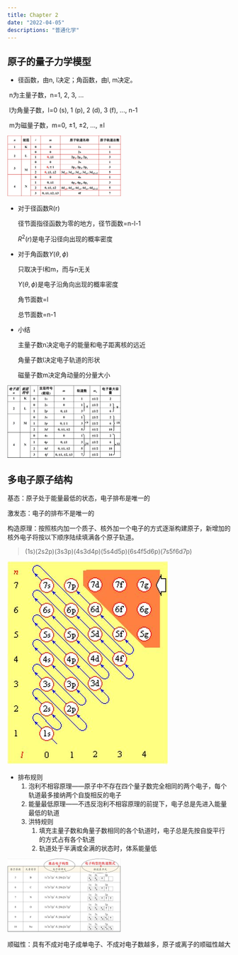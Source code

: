 ```yaml
---
title: Chapter 2
date: "2022-04-05"
descriptions: "普通化学"
---
```


## 原子的量子力学模型

- 径函数，由n, l决定；角函数，由l, m决定。

​		n为主量子数，n=1, 2, 3, ...

​		l为角量子数，l=0 (s), 1 (p), 2 (d), 3 (f), ..., n-1

​		m为磁量子数，m=0, ±1, ±2, ..., ±l

<img src="img/1.JPG" alt="量子数和原子轨道" style="zoom:25%;" />

- 对于径函数R(r)

  径节面指径函数为零的地方，径节面数=n-l-1

  $R^2(r)$是电子沿径向出现的概率密度

- 对于角函数$Y(\theta, \phi)$

  只取决于l和m，而与n无关

  $Y(\theta, \phi)$是电子沿角向出现的概率密度

  角节面数=l

  总节面数=n-1

- 小结

  主量子数n决定电子的能量和电子距离核的远近

  角量子数l决定电子轨道的形状

  磁量子数m决定角动量的分量大小

<img src="img/2.JPG" style="zoom:25%;" />

## 多电子原子结构

基态：原子处于能量最低的状态，电子排布是唯一的

激发态：电子的排布不是唯一的

构造原理：按照核内加一个质子、核外加一个电子的方式逐渐构建原子，新增加的核外电子将按以下顺序陆续填满各个原子轨道。

> (1s)(2s2p)(3s3p)(4s3d4p)(5s4d5p)(6s4f5d6p)(7s5f6d7p)

![能级组](img/3.JPG)

- 排布规则
  1. 泡利不相容原理——原子中不存在四个量子数完全相同的两个电子，每个轨道最多接纳两个自旋相反的电子
  2. 能量最低原理——不违反泡利不相容原理的前提下，电子总是先进入能量最低的轨道
  3. 洪特规则
     1. 填充主量子数和角量子数相同的各个轨道时，电子总是先按自旋平行的方式占有各个轨道
     2. 轨道处于半满或全满的状态时，体系能量低

<img src="img/4.JPG" style="zoom:25%;" />

顺磁性：具有不成对电子成单电子、不成对电子数越多，原子或离子的顺磁性越大

